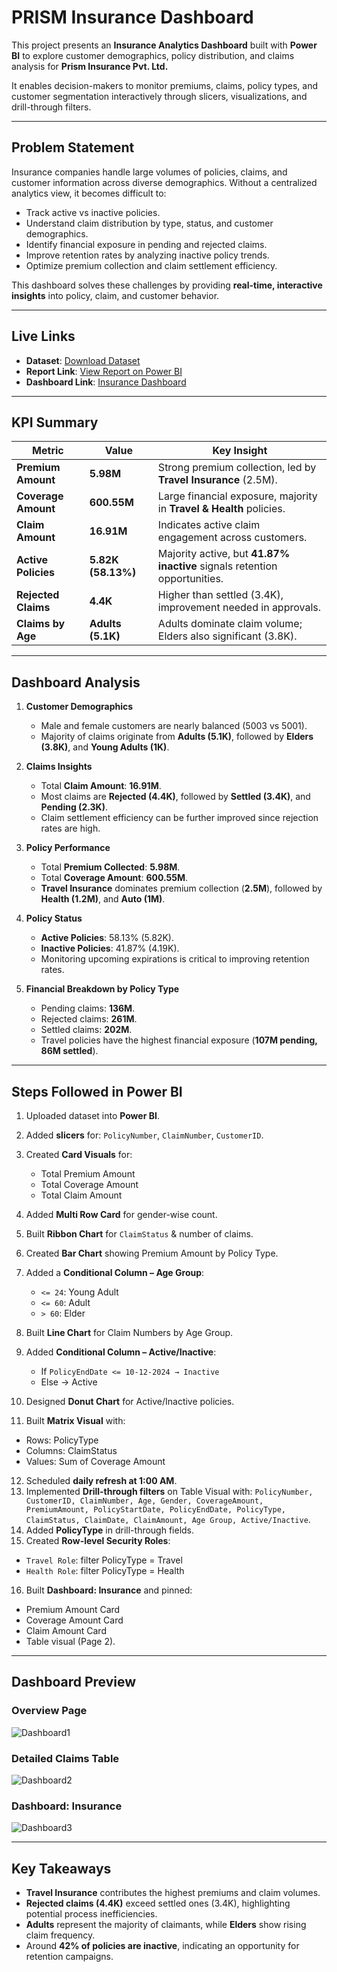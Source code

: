 #  PRISM Insurance Dashboard

This project presents an **Insurance Analytics Dashboard** built with **Power BI** to explore customer demographics, policy distribution, and claims analysis for **Prism Insurance Pvt. Ltd.**

It enables decision-makers to monitor premiums, claims, policy types, and customer segmentation interactively through slicers, visualizations, and drill-through filters.

---

##  Problem Statement

Insurance companies handle large volumes of policies, claims, and customer information across diverse demographics. Without a centralized analytics view, it becomes difficult to:

* Track active vs inactive policies.
* Understand claim distribution by type, status, and customer demographics.
* Identify financial exposure in pending and rejected claims.
* Improve retention rates by analyzing inactive policy trends.
* Optimize premium collection and claim settlement efficiency.

This dashboard solves these challenges by providing **real-time, interactive insights** into policy, claim, and customer behavior.

---

##  Live Links

* **Dataset**: [Download Dataset](https://drive.google.com/file/d/1vsgrDkg8fsrkxM19X6ko6oGFzejNYRSo/view?usp=sharing)
* **Report Link**: [View Report on Power BI](https://app.powerbi.com/groups/83d165f6-7d34-4d6e-92ea-90e317a862f0/reports/26bc50a9-df62-46a2-8bc4-7761c9ec5508/021b1937cd250390995d?experience=power-bi)
* **Dashboard Link**: [Insurance Dashboard](https://app.powerbi.com/groups/83d165f6-7d34-4d6e-92ea-90e317a862f0/dashboards/b1366158-b4d0-4fb2-8cb5-1ea484f2b756?experience=power-bi)

---

##  KPI Summary

| Metric              | Value              | Key Insight                                                               |
| ------------------- | ------------------ | ------------------------------------------------------------------------- |
| **Premium Amount**  | **5.98M**          | Strong premium collection, led by **Travel Insurance** (2.5M).            |
| **Coverage Amount** | **600.55M**        | Large financial exposure, majority in **Travel & Health** policies.       |
| **Claim Amount**    | **16.91M**         | Indicates active claim engagement across customers.                       |
| **Active Policies** | **5.82K (58.13%)** | Majority active, but **41.87% inactive** signals retention opportunities. |
| **Rejected Claims** | **4.4K**           | Higher than settled (3.4K), improvement needed in approvals.              |
| **Claims by Age**   | **Adults (5.1K)**  | Adults dominate claim volume; Elders also significant (3.8K).             |

---

##  Dashboard Analysis

1. **Customer Demographics**

   * Male and female customers are nearly balanced (5003 vs 5001).
   * Majority of claims originate from **Adults (5.1K)**, followed by **Elders (3.8K)**, and **Young Adults (1K)**.

2. **Claims Insights**

   * Total **Claim Amount**: **16.91M**.
   * Most claims are **Rejected (4.4K)**, followed by **Settled (3.4K)**, and **Pending (2.3K)**.
   * Claim settlement efficiency can be further improved since rejection rates are high.

3. **Policy Performance**

   * Total **Premium Collected**: **5.98M**.
   * Total **Coverage Amount**: **600.55M**.
   * **Travel Insurance** dominates premium collection (**2.5M**), followed by **Health (1.2M)**, and **Auto (1M)**.

4. **Policy Status**

   * **Active Policies**: 58.13% (5.82K).
   * **Inactive Policies**: 41.87% (4.19K).
   * Monitoring upcoming expirations is critical to improving retention rates.

5. **Financial Breakdown by Policy Type**

   * Pending claims: **136M**.
   * Rejected claims: **261M**.
   * Settled claims: **202M**.
   * Travel policies have the highest financial exposure (**107M pending, 86M settled**).

---

##  Steps Followed in Power BI

1. Uploaded dataset into **Power BI**.
2. Added **slicers** for: `PolicyNumber`, `ClaimNumber`, `CustomerID`.
3. Created **Card Visuals** for:

   * Total Premium Amount
   * Total Coverage Amount
   * Total Claim Amount
4. Added **Multi Row Card** for gender-wise count.
5. Built **Ribbon Chart** for `ClaimStatus` & number of claims.
6. Created **Bar Chart** showing Premium Amount by Policy Type.
7. Added a **Conditional Column – Age Group**:

   * `<= 24`: Young Adult
   * `<= 60`: Adult
   * `> 60`: Elder
8. Built **Line Chart** for Claim Numbers by Age Group.
9. Added **Conditional Column – Active/Inactive**:

   * If `PolicyEndDate <= 10-12-2024 → Inactive`
   * Else → Active
10. Designed **Donut Chart** for Active/Inactive policies.
11. Built **Matrix Visual** with:

* Rows: PolicyType
* Columns: ClaimStatus
* Values: Sum of Coverage Amount

12. Scheduled **daily refresh at 1:00 AM**.
13. Implemented **Drill-through filters** on Table Visual with:
    `PolicyNumber, CustomerID, ClaimNumber, Age, Gender, CoverageAmount, PremiumAmount, PolicyStartDate, PolicyEndDate, PolicyType, ClaimStatus, ClaimDate, ClaimAmount, Age Group, Active/Inactive`.
14. Added **PolicyType** in drill-through fields.
15. Created **Row-level Security Roles**:

* `Travel Role`: filter PolicyType = Travel
* `Health Role`: filter PolicyType = Health

16. Built **Dashboard: Insurance** and pinned:

* Premium Amount Card
* Coverage Amount Card
* Claim Amount Card
* Table visual (Page 2).

---

##  Dashboard Preview

### Overview Page

![Dashboard1](images/Dashboard1.png)

### Detailed Claims Table

![Dashboard2](images/Dashboard2.png)

### Dashboard: Insurance

![Dashboard3](images/Dashboard3.png)

---

##  Key Takeaways

* **Travel Insurance** contributes the highest premiums and claim volumes.
* **Rejected claims (4.4K)** exceed settled ones (3.4K), highlighting potential process inefficiencies.
* **Adults** represent the majority of claimants, while **Elders** show rising claim frequency.
* Around **42% of policies are inactive**, indicating an opportunity for retention campaigns.


